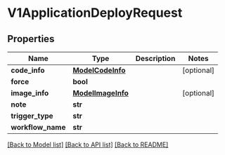 # V1ApplicationDeployRequest

## Properties
Name | Type | Description | Notes
------------ | ------------- | ------------- | -------------
**code_info** | [**ModelCodeInfo**](ModelCodeInfo.md) |  | [optional] 
**force** | **bool** |  | 
**image_info** | [**ModelImageInfo**](ModelImageInfo.md) |  | [optional] 
**note** | **str** |  | 
**trigger_type** | **str** |  | 
**workflow_name** | **str** |  | 

[[Back to Model list]](../vela-client/README.md#documentation-for-models) [[Back to API list]](../vela-client/README.md#documentation-for-api-endpoints) [[Back to README]](../vela-client/README.md)

